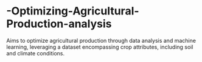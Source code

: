# -Optimizing-Agricultural-Production-analysis
Aims to optimize agricultural production through data analysis and machine learning, leveraging a dataset encompassing crop attributes, including soil and climate conditions.
